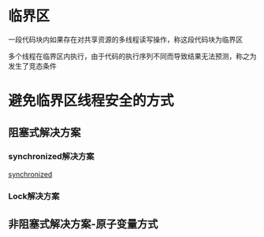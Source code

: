 # 临界区
一段代码块内如果存在对共享资源的多线程读写操作，称这段代码块为临界区

多个线程在临界区内执行，由于代码的执行序列不同而导致结果无法预测，称之为发生了竞态条件

# 避免临界区线程安全的方式
## 阻塞式解决方案
### synchronized解决方案
[synchronized](JavaSynchronized.md)
### Lock解决方案

## 非阻塞式解决方案-原子变量方式
#